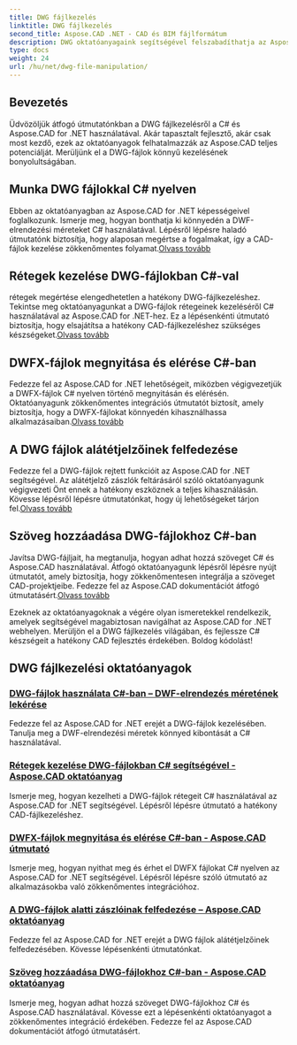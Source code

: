 ```yaml
---
title: DWG fájlkezelés
linktitle: DWG fájlkezelés
second_title: Aspose.CAD .NET - CAD és BIM fájlformátum
description: DWG oktatóanyagaink segítségével felszabadíthatja az Aspose.CAD erejét a .NET-ben. Master C# a hatékony CAD-kezeléshez, a DWF-elrendezési méretek zökkenőmentes kinyeréséhez.
type: docs
weight: 24
url: /hu/net/dwg-file-manipulation/
---
```


## Bevezetés

Üdvözöljük átfogó útmutatónkban a DWG fájlkezelésről a C# és Aspose.CAD for .NET használatával. Akár tapasztalt fejlesztő, akár csak most kezdő, ezek az oktatóanyagok felhatalmazzák az Aspose.CAD teljes potenciálját. Merüljünk el a DWG-fájlok könnyű kezelésének bonyolultságában.

## Munka DWG fájlokkal C# nyelven
 Ebben az oktatóanyagban az Aspose.CAD for .NET képességeivel foglalkozunk. Ismerje meg, hogyan bonthatja ki könnyedén a DWF-elrendezési méreteket C# használatával. Lépésről lépésre haladó útmutatónk biztosítja, hogy alaposan megértse a fogalmakat, így a CAD-fájlok kezelése zökkenőmentes folyamat.[Olvass tovább](./get-size-of-dwf-layout/)

## Rétegek kezelése DWG-fájlokban C#-val
 rétegek megértése elengedhetetlen a hatékony DWG-fájlkezeléshez. Tekintse meg oktatóanyagunkat a DWG-fájlok rétegeinek kezeléséről C# használatával az Aspose.CAD for .NET-hez. Ez a lépésenkénti útmutató biztosítja, hogy elsajátítsa a hatékony CAD-fájlkezeléshez szükséges készségeket.[Olvass tovább](./support-of-layers/)

## DWFX-fájlok megnyitása és elérése C#-ban
 Fedezze fel az Aspose.CAD for .NET lehetőségeit, miközben végigvezetjük a DWFX-fájlok C# nyelven történő megnyitásán és elérésén. Oktatóanyagunk zökkenőmentes integrációs útmutatót biztosít, amely biztosítja, hogy a DWFX-fájlokat könnyedén kihasználhassa alkalmazásaiban.[Olvass tovább](./opening-and-accessing-dwfx-files/)

## A DWG fájlok alátétjelzőinek felfedezése
 Fedezze fel a DWG-fájlok rejtett funkcióit az Aspose.CAD for .NET segítségével. Az alátétjelző zászlók feltárásáról szóló oktatóanyagunk végigvezeti Önt ennek a hatékony eszköznek a teljes kihasználásán. Kövesse lépésről lépésre útmutatónkat, hogy új lehetőségeket tárjon fel.[Olvass tovább](./exploring-underlay-flags-of-dwg/)

## Szöveg hozzáadása DWG-fájlokhoz C#-ban 
Javítsa DWG-fájljait, ha megtanulja, hogyan adhat hozzá szöveget C# és Aspose.CAD használatával. Átfogó oktatóanyagunk lépésről lépésre nyújt útmutatót, amely biztosítja, hogy zökkenőmentesen integrálja a szöveget CAD-projektjeibe. Fedezze fel az Aspose.CAD dokumentációt átfogó útmutatásért.[Olvass tovább](./adding-text-to-dwg/)

Ezeknek az oktatóanyagoknak a végére olyan ismeretekkel rendelkezik, amelyek segítségével magabiztosan navigálhat az Aspose.CAD for .NET webhelyen. Merüljön el a DWG fájlkezelés világában, és fejlessze C# készségeit a hatékony CAD fejlesztés érdekében. Boldog kódolást!
## DWG fájlkezelési oktatóanyagok
### [DWG-fájlok használata C#-ban – DWF-elrendezés méretének lekérése](./get-size-of-dwf-layout/)
Fedezze fel az Aspose.CAD for .NET erejét a DWG-fájlok kezelésében. Tanulja meg a DWF-elrendezési méretek könnyed kibontását a C# használatával.
### [Rétegek kezelése DWG-fájlokban C# segítségével - Aspose.CAD oktatóanyag](./support-of-layers/)
Ismerje meg, hogyan kezelheti a DWG-fájlok rétegeit C# használatával az Aspose.CAD for .NET segítségével. Lépésről lépésre útmutató a hatékony CAD-fájlkezeléshez.
### [DWFX-fájlok megnyitása és elérése C#-ban - Aspose.CAD útmutató](./opening-and-accessing-dwfx-files/)
Ismerje meg, hogyan nyithat meg és érhet el DWFX fájlokat C# nyelven az Aspose.CAD for .NET segítségével. Lépésről lépésre szóló útmutató az alkalmazásokba való zökkenőmentes integrációhoz.
### [A DWG-fájlok alatti zászlóinak felfedezése – Aspose.CAD oktatóanyag](./exploring-underlay-flags-of-dwg/)
Fedezze fel az Aspose.CAD for .NET erejét a DWG fájlok alátétjelzőinek felfedezésében. Kövesse lépésenkénti útmutatónkat.
### [Szöveg hozzáadása DWG-fájlokhoz C#-ban - Aspose.CAD oktatóanyag](./adding-text-to-dwg/)
Ismerje meg, hogyan adhat hozzá szöveget DWG-fájlokhoz C# és Aspose.CAD használatával. Kövesse ezt a lépésenkénti oktatóanyagot a zökkenőmentes integráció érdekében. Fedezze fel az Aspose.CAD dokumentációt átfogó útmutatásért.